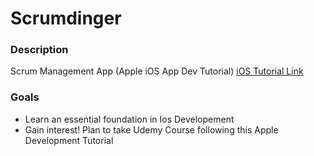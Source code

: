 # Scrumdinger
### Description
Scrum Management App (Apple iOS App Dev Tutorial)
[iOS Tutorial Link](https://developer.apple.com/tutorials/app-dev-training)

### Goals
* Learn an essential foundation in Ios Developement
* Gain interest! Plan to take Udemy Course following this Apple Development Tutorial
